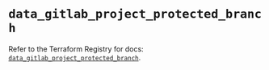 # `data_gitlab_project_protected_branch`

Refer to the Terraform Registry for docs: [`data_gitlab_project_protected_branch`](https://registry.terraform.io/providers/gitlabhq/gitlab/17.1.0/docs/data-sources/project_protected_branch).

